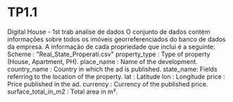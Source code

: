 # TP1.1
Digital House - 1st trab analise de dados
O conjunto de dados contém informações sobre todos os imóveis georreferenciados do
banco de dados da empresa. A informação de cada propriedade que inclui é a seguinte:
Scheme : "Real_State_Properati.csv"
  property_type : Type of property (House, Apartment, PH).
  place_name : Name of the development.
  country_name : Country in which the ad is published.
  state_name: Fields referring to the location of the property.
  lat : Latitude
  lon : Longitude
  price : Price published in the ad.
  currency : Currency of the published price.
  surface_total_in_m2 : Total area in m².
